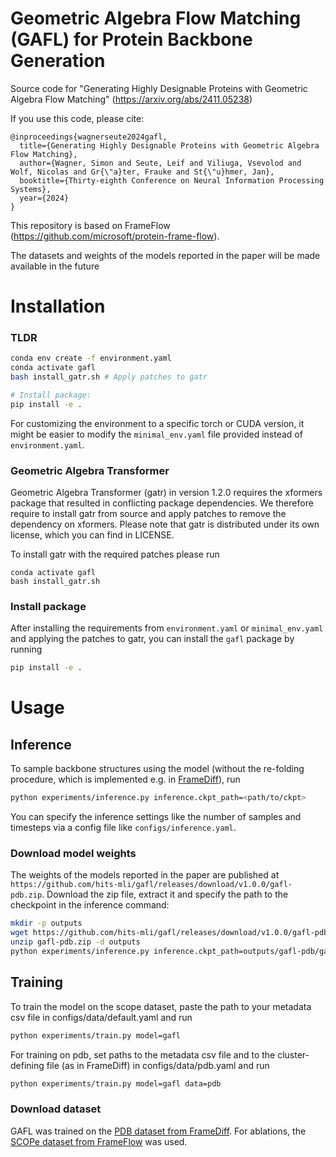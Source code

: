 # Geometric Algebra Flow Matching (GAFL) for Protein Backbone Generation

Source code for "Generating Highly Designable Proteins with Geometric Algebra Flow Matching" (https://arxiv.org/abs/2411.05238)

If you use this code, please cite:

```
@inproceedings{wagnerseute2024gafl,
  title={Generating Highly Designable Proteins with Geometric Algebra Flow Matching},
  author={Wagner, Simon and Seute, Leif and Viliuga, Vsevolod and Wolf, Nicolas and Gr{\"a}ter, Frauke and St{\"u}hmer, Jan},
  booktitle={Thirty-eighth Conference on Neural Information Processing Systems},
  year={2024}
}
```

This repository is based on FrameFlow (https://github.com/microsoft/protein-frame-flow).

The datasets and weights of the models reported in the paper will be made available in the future

# Installation

### TLDR

```bash
conda env create -f environment.yaml
conda activate gafl
bash install_gatr.sh # Apply patches to gatr

# Install package:
pip install -e .
```

For customizing the environment to a specific torch or CUDA version, it might be easier to modify the `minimal_env.yaml` file provided instead of `environment.yaml`.

### Geometric Algebra Transformer
Geometric Algebra Transformer (gatr) in version 1.2.0 requires the xformers package that resulted in conflicting package dependencies. We therefore require to install gatr from source and apply patches to remove the dependency on xformers. Please note that gatr is distributed under its own license, which you can find in LICENSE.

To install gatr with the required patches please run
```
conda activate gafl
bash install_gatr.sh
```

### Install package
After installing the requirements from `environment.yaml` or `minimal_env.yaml` and applying the patches to gatr, you can install the `gafl` package by running
```bash
pip install -e .
```

# Usage

## Inference

To sample backbone structures using the model (without the re-folding procedure, which is implemented e.g. in [FrameDiff](https://github.com/jasonkyuyim/se3_diffusion)), run
```bash
python experiments/inference.py inference.ckpt_path=<path/to/ckpt>
```

You can specify the inference settings like the number of samples and timesteps via a config file like `configs/inference.yaml`.

### Download model weights

The weights of the models reported in the paper are published at `https://github.com/hits-mli/gafl/releases/download/v1.0.0/gafl-pdb.zip`. Download the zip file, extract it and specify the path to the checkpoint in the inference command:
```bash
mkdir -p outputs
wget https://github.com/hits-mli/gafl/releases/download/v1.0.0/gafl-pdb.zip
unzip gafl-pdb.zip -d outputs
python experiments/inference.py inference.ckpt_path=outputs/gafl-pdb/gafl321.ckpt
```



## Training

To train the model on the scope dataset, paste the path to your metadata csv file in configs/data/default.yaml and run

```bash
python experiments/train.py model=gafl
```

For training on pdb, set paths to the metadata csv file and to the cluster-defining file (as in FrameDiff) in configs/data/pdb.yaml and run

```bash
python experiments/train.py model=gafl data=pdb
```

### Download dataset

GAFL was trained on the [PDB dataset from FrameDiff](https://github.com/jasonkyuyim/se3_diffusion?tab=readme-ov-file#downloading-the-pdb-for-training). For ablations, the [SCOPe dataset from FrameFlow](https://github.com/microsoft/protein-frame-flow/tree/legacy?tab=readme-ov-file#data) was used.
